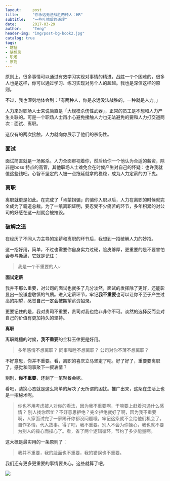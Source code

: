 ```yaml
---
layout:     post
title:      "你永远无法战胜两种人：HR"
subtitle:   "一些吐槽后的道理"
date:       2017-03-29
author:     "Teng"
header-img: "img/post-bg-book2.jpg"
catalog: true
tags:
- 瞎扯
- 随想录
- 职场
- 原则
---
```




原则上，很多事情可以通过有效学习实现对事情的精进，战胜一个个困难的，很多人也是这样，你可以通过学习、练习实现对另个人的超越。我也是深信这样的原则。

不过，我也深刻地体会到：「有两种人，你是永远没法战胜的，一种就是人力。」

人力来对职场人士来说简直是「大规模杀伤性武器」，正常的员工是不想和人力产生关联的。可是一个职场人士再小心避免接触人力也无法避免的要和人力打交道两次：面试、离职。

这仅有的两次接触，人力就向你展示了他们的杀伤性。

### 面试

面试简直就是一场厮杀。人力全面审视着你，然后给你一个他认为合适的薪资，除非是boss 特点的高管，其他职场人士难免会在时候产生对自己的怀疑：也许我就值这些钱吧。心智不坚定的人被一点拖延就拿的稳稳，成为人力定薪的刀下鬼。

### 离职

离职就更是如此。在完成了「肯蒙拐骗」的骗你入职以后，人力在离职的时候就完全成为了霸道总裁。为了一纸离职证明，要忍受不少痛苦的环节，多年积累的对公司的好感在这一刻就会被摧毁。

### 破解之道

在经历了不同人力主导的定薪和离职的环节后，我想到一招破解人力的妙招。

这一招好用，简单，不过也需要你自身实力过硬，脸皮够厚，更重要的是不要害怕会参与撕逼，它就是记住：

> 我是一个不重要的人~

**面试定薪**

我并不那么重要，对公司的面试也就多了几分淡然，面试的发挥除了更好，还能彰显出一股谦虚敬慎的气质。进入定薪环节，牢记**我不重要**也可以让你不至于产生过高的期望，感觉自己一定会被期望薪资招录。

更要记住的是，我对贵司不重要，贵司对我也绝非非你不可。淡然的选择反而会对自己的价值有更加持久的坚持。

**离职**

离职跳槽的时候，**我不重要**的金科玉律更是好用。

> 多年感情不想离职？
> 同事和睦不想离职？
> 公司对你不薄不想离职？

不好意思，你并不重要。看，离职的喜庆立马坚定了吧。好了好了，重要要离职了，感觉和同事聚下一叙衷情？

别别，**你不重要**，还剩了一笔聚餐会呢。

看吧，装换心态就是这么简单的解决了无所谓的困扰。推广出来，这条在生活上也是一招秘术呢。

> 你也不用考虑被人对你的看法，因为我不重要啊，干嘛要上赶着沟通什么感情？
> 别人找你帮忙？不好意思拒绝？完全拒绝就好了啊，因为我不重要啊，人家面试完了一家踢开你都没问题哦。牢记这条就不会给他们机会了。
> 自作多情，代入故事。得了吧，我不重要。别人不会为你操心，我也就不要为别人的操心而操心了。看，省了两个逻辑循环，节约了多少能量啊。

这大概是最实用的一条原则了：

> 我并不重要，我的脸面也不重要，我的错误也不重要。

我们还有更多更重要的事情要关心，这些就算了吧。

![](http://images.tengblog.com/17-3-26/76403149-file_1490529185502_7877.png)